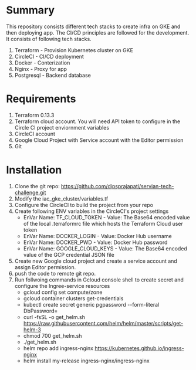 # Summary

This repository consists different tech stacks to create infra on GKE and then deploying app.
The CI/CD principles are followed for the development. It consists of following tech stacks.

1. Terraform - Provision Kubernetes cluster on GKE
2. CircleCI - CI/CD deployment
3. Docker - Conterization
4. Nginx - Proxy for app
5. Postgresql - Backend database

# Requirements

1. Terraform 0.13.3
2. Terraform cloud account. You will need API token to configure in the Circle CI project 
   enviornment variables
3. CircleCI account
4. Google Cloud Project with Service account with the Editor permission
5. Git

# Installation

1. Clone the git repo: https://github.com/dipsprajapati/servian-tech-challenge.git
2. Modify the iac_gke_cluster/variables.tf
3. Configure the CircleCI to build the project from your repo
4. Create following ENV variables in the CircleCI's project settings
    - EnVar Name: TF_CLOUD_TOKEN - Value: The Base64 encoded value of the local .terraformrc file  which
      hosts the Terraform Cloud user token
    - EnVar Name: DOCKER_LOGIN - Value: Docker Hub username
    - EnVar Name: DOCKER_PWD - Value: Docker Hub password
    - EnVar Name: GOOGLE_CLOUD_KEYS - Value: The Base64 encoded value of the GCP credential JSON file
5. Create new Google cloud project and create a service account and assign Editor permission.
6. push the code to remote git repo.
7. Run follwoing commands in Gcloud console shell to create secret and configure the 
    Ingree-service resources
    - gcloud config set compute/zone <zone-name>
    - gcloud container clusters get-credentials <cluster-name>
    - kubectl create secret generic pgpassword --form-literal DbPassword=<your-password> 
    - curl -fsSL -o get_helm.sh https://raw.githubusercontent.com/helm/helm/master/scripts/get-helm-3
    - chmod 700 get_helm.sh
    - ./get_helm.sh
    - helm repo add ingress-nginx https://kubernetes.github.io/ingress-nginx
    - helm install my-release ingress-nginx/ingress-nginx




